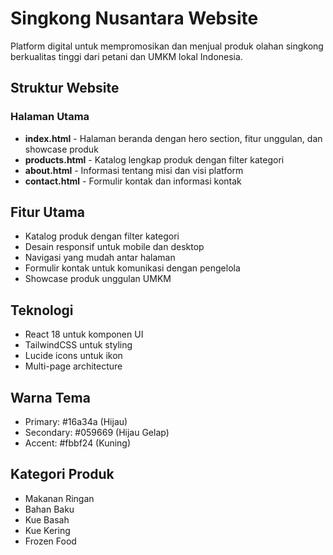 # Singkong Nusantara Website

Platform digital untuk mempromosikan dan menjual produk olahan singkong berkualitas tinggi dari petani dan UMKM lokal Indonesia.

## Struktur Website

### Halaman Utama
- **index.html** - Halaman beranda dengan hero section, fitur unggulan, dan showcase produk
- **products.html** - Katalog lengkap produk dengan filter kategori
- **about.html** - Informasi tentang misi dan visi platform
- **contact.html** - Formulir kontak dan informasi kontak

## Fitur Utama

- Katalog produk dengan filter kategori
- Desain responsif untuk mobile dan desktop
- Navigasi yang mudah antar halaman
- Formulir kontak untuk komunikasi dengan pengelola
- Showcase produk unggulan UMKM

## Teknologi

- React 18 untuk komponen UI
- TailwindCSS untuk styling
- Lucide icons untuk ikon
- Multi-page architecture

## Warna Tema

- Primary: #16a34a (Hijau)
- Secondary: #059669 (Hijau Gelap)
- Accent: #fbbf24 (Kuning)

## Kategori Produk

- Makanan Ringan
- Bahan Baku
- Kue Basah
- Kue Kering
- Frozen Food